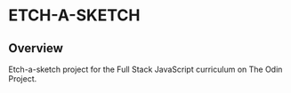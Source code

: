 # ETCH-A-SKETCH
## Overview
Etch-a-sketch project for the Full Stack JavaScript curriculum on The Odin Project.
